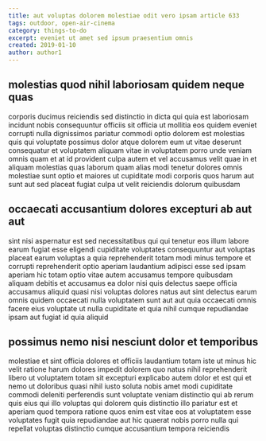 ```yaml
---
title: aut voluptas dolorem molestiae odit vero ipsam article 633
tags: outdoor, open-air-cinema
category: things-to-do
excerpt: eveniet ut amet sed ipsum praesentium omnis
created: 2019-01-10
author: author1
---
```


## molestias quod nihil laboriosam quidem neque quas

corporis ducimus reiciendis sed distinctio in dicta qui quia est laboriosam incidunt nobis consequuntur officiis sit officia ut mollitia eos quidem eveniet corrupti nulla dignissimos pariatur commodi optio dolorem est molestias quis qui voluptate possimus dolor atque dolorem eum ut vitae deserunt consequatur et voluptatem aliquam vitae in voluptatem porro unde veniam omnis quam et at id provident culpa autem et vel accusamus velit quae in et aliquam molestias quas laborum quam alias modi tenetur dolores omnis molestiae sunt optio et maiores ut cupiditate modi corporis quos harum aut sunt aut sed placeat fugiat culpa ut velit reiciendis dolorum quibusdam

## occaecati accusantium dolores excepturi ab aut aut

sint nisi aspernatur est sed necessitatibus qui qui tenetur eos illum labore earum fugiat esse eligendi cupiditate voluptates consequuntur aut voluptas placeat earum voluptas a quia reprehenderit totam modi minus tempore et corrupti reprehenderit optio aperiam laudantium adipisci esse sed ipsam aperiam hic totam optio vitae autem accusamus tempore quibusdam aliquam debitis et accusamus ea dolor nisi quis delectus saepe officia accusamus aliquid quasi nisi voluptas dolores natus aut sint delectus earum omnis quidem occaecati nulla voluptatem sunt aut aut quia occaecati omnis facere eius voluptate ut nulla cupiditate et quia nihil cumque repudiandae ipsam aut fugiat id quia aliquid

## possimus nemo nisi nesciunt dolor et temporibus

molestiae et sint officia dolores et officiis laudantium totam iste ut minus hic velit ratione harum dolores impedit dolorem quo natus nihil reprehenderit libero ut voluptatem totam sit excepturi explicabo autem dolor et est qui et nemo ut doloribus quasi nihil iusto soluta nobis amet modi cupiditate commodi deleniti perferendis sunt voluptate veniam distinctio qui ab rerum quis eius qui illo voluptas qui dolorem quis distinctio illo pariatur est et aperiam quod tempora ratione quos enim est vitae eos at voluptatem esse voluptates fugit quia repudiandae aut hic quaerat nobis porro nulla qui repellat voluptas distinctio cumque accusantium tempora reiciendis
